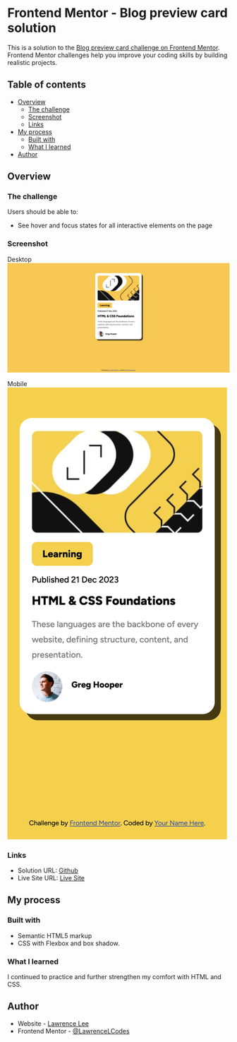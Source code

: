 # Frontend Mentor - Blog preview card solution

This is a solution to the [Blog preview card challenge on Frontend Mentor](https://www.frontendmentor.io/challenges/blog-preview-card-ckPaj01IcS). Frontend Mentor challenges help you improve your coding skills by building realistic projects.

## Table of contents

- [Overview](#overview)
  - [The challenge](#the-challenge)
  - [Screenshot](#screenshot)
  - [Links](#links)
- [My process](#my-process)
  - [Built with](#built-with)
  - [What I learned](#what-i-learned)
- [Author](#author)

## Overview

### The challenge

Users should be able to:

- See hover and focus states for all interactive elements on the page

### Screenshot

Desktop
![Desktop](./assets/images/desktopscreenshot.png)

Mobile
![Mobile](./assets/images/S8screenshot.png)

### Links

- Solution URL: [Github](https://github.com/LawrenceLCodes/blog-preview-card)
- Live Site URL: [Live Site](https://lawrencelcodes.github.io/blog-preview-card/)

## My process

### Built with

- Semantic HTML5 markup
- CSS with Flexbox and box shadow.

### What I learned

I continued to practice and further strengthen my comfort with HTML and CSS.

## Author

- Website - [Lawrence Lee](https://www.lawrencelcodes.dev/)
- Frontend Mentor - [@LawrenceLCodes](https://www.frontendmentor.io/profile/LawrenceLCodes)
